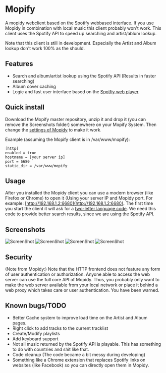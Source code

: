 Mopify
======

A mopidy webclient based on the Spotify webbased interface. If you use Mopidy in combination with local music this client probably won't work.
This client uses the Spotify API to speed up searching and artist/ablum lookup.

Note that this client is still in development. Especially the Artist and Album lookup don't work 100% as the should.

Features
--------
- Search and album/artist lookup using the Spotify API (Results in faster searching)
- Album cover caching
- Logic and fast user interface based on the [Spotfiy web player](http://play.spotify.com)

Quick install
-------------

Download the Mopify master repository, unzip it and drop it (you can remove the Screenshots folder) somewhere on your Mopify System.  Then change the [settings of Mopidy](http://docs.mopidy.com/en/latest/config/) to make it work. 

Example (assuming the Mopify client is in /var/www/mopify):
```code
[http]
enabled = true
hostname = [your server ip]
port = 6680
static_dir = /var/www/mopify
```


Usage
-----

After you installed the Mopidy client you can use a modern browser (like Firefox or Chrome) to open it (Using your server IP and Mopidy port. For example: [http://192.168.1.2:6680](http://192.168.1.2:6680). The first time you start the client it will ask for a [two-letter language code](http://en.wikipedia.org/wiki/ISO_3166-1_alpha-2). We need this code to provide better search results, since we are using the Spotify API.


Screenshots
-----------

![ScreenShot](https://raw.github.com/dirkgroenen/Mopify/master/Screenshots/albumlookup.png) 
![ScreenShot](https://raw.github.com/dirkgroenen/Mopify/master/Screenshots/artistlookup.png)
![ScreenShot](https://raw.github.com/dirkgroenen/Mopify/master/Screenshots/playlists.png) 
![ScreenShot](https://raw.github.com/dirkgroenen/Mopify/master/Screenshots/search.png)


Security
--------

(Note from Mopidy:) Note that the HTTP frontend does not feature any form of user authentication or authorization. Anyone able to access the web server can use the full core API of Mopidy. Thus, you probably only want to make the web server available from your local network or place it behind a web proxy which takes care or user authentication. You have been warned.

Known bugs/TODO
---------------

- Better Cache system to improve load time on the Artist and Album pages.
- Right click to add tracks to the current tracklist
- Create/Modify playlists
- Add keyboard support
- Not all music returned by the Spotify API is playable. This has something to do with countries and shit like that.
- Code cleanup (The code became a bit messy during developing)
- Something like a Chrome extension that replaces Spotify links on websites (like Facebook) so you can directly open them in Mopidy.
